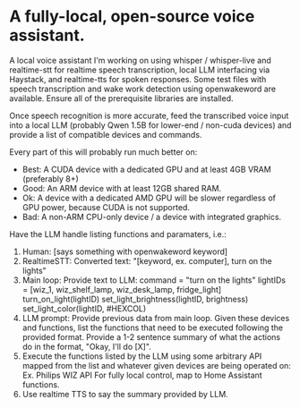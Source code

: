 # A fully-local, open-source voice assistant.
A local voice assistant I'm working on using whisper / whisper-live and realtime-stt for realtime speech transcription, local LLM interfacing via Haystack, and realtime-tts for spoken responses. Some test files with speech transcription and wake work detection using openwakeword are available. Ensure all of the prerequisite libraries are installed.

Once speech recognition is more accurate, feed the transcribed voice input into a local LLM (probably Qwen 1.5B for lower-end / non-cuda devices) and provide a list of compatible devices and commands.

Every part of this will probably run much better on:
- Best: A CUDA device with a dedicated GPU and at least 4GB VRAM (preferably 8+)
- Good: An ARM device with at least 12GB shared RAM.
- Ok: A device with a dedicated AMD GPU will be slower regardless of GPU power, because CUDA is not supported.
- Bad: A non-ARM CPU-only device / a device with integrated graphics.

Have the LLM handle listing functions and paramaters, i.e.:
1. Human: [says something with openwakeword keyword]
2. RealtimeSTT: Converted text: "[keyword, ex. computer], turn on the lights"
3. Main loop: Provide text to LLM:
   command = "turn on the lights"
   lightIDs = [wiz_1, wiz_shelf_lamp, wiz_desk_lamp, fridge_light]
   turn_on_light(lightID)
   set_light_brightness(lightID, brightness)
   set_light_color(lightID, #HEXCOL)
5. LLM prompt: Provide previous data from main loop.
   Given these devices and functions, list the functions that need to be executed following the provided format. Provide a 1-2 sentence summary of what the actions do in the format, "Okay, I'll do [X]".
6. Execute the functions listed by the LLM using some arbitrary API mapped from the list and whatever given devices are being operated on:
   Ex. Philips WIZ API
   For fully local control, map to Home Assistant functions.
7.  Use realtime TTS to say the summary provided by LLM.
